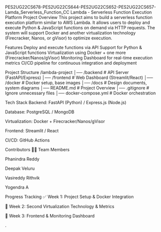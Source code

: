 PES2UG22CS678-PES2UG22CS644-PES2UG22CS652-PES2UG22CS657-Lamda_Serverless_Function_CC
Lambda - Serverless Function Execution Platform Project Overview This project aims to build a serverless function execution platform similar to AWS Lambda. It allows users to deploy and execute Python & JavaScript functions on demand via HTTP requests. The system will support Docker and another virtualization technology (Firecracker, Nanos, or gVisor) to optimize execution.

Features Deploy and execute functions via API Support for Python & JavaScript functions Virtualization using Docker + one more (Firecracker/Nanos/gVisor) Monitoring Dashboard for real-time execution metrics CI/CD pipeline for continuous integration and deployment

Project Structure /lambda-project │── /backend # API Server (FastAPI/Express) │── /frontend # Web Dashboard (Streamlit/React) │── /docker # Docker setup, base images │── /docs # Design documents, system diagrams │── README.md # Project Overview │── .gitignore # Ignore unnecessary files │── docker-compose.yml # Docker orchestration

Tech Stack Backend: FastAPI (Python) / Express.js (Node.js)

Database: PostgreSQL / MongoDB

Virtualization: Docker + Firecracker/Nanos/gVisor

Frontend: Streamlit / React

CI/CD: GitHub Actions

Contributors 👨‍💻 Team Members

 
Phanindra Reddy

Deepak Veluru

Vasireddy Rithvik

Yogendra A

Progress Tracking ✅ Week 1: Project Setup & Docker Integration

🔲 Week 2: Second Virtualization Technology & Metrics

🔲 Week 3: Frontend & Monitoring Dashboard

.
